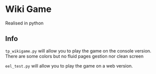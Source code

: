 # Wiki Game
Realised in python

## Info

`tp_wikigame.py` will allow you to play the game on the console version. There are some colors but no fluid pages gestion nor clean screen

`eel_test.py` will allow you to play the game on a web version.